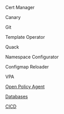Cert Manager

Canary

Git

Template Operator

Quack

Namespace Configurator

Configmap Reloader

VPA

[Open Policy Agent](./opa)

[Databases](./databases)

[CICD](./cicd)


